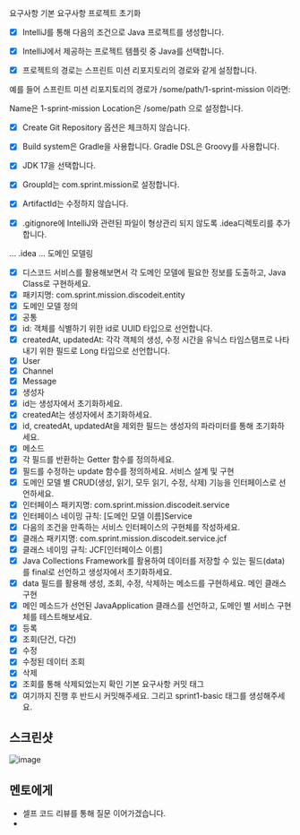 요구사항
기본 요구사항
프로젝트 초기화
-[x] IntelliJ를 통해 다음의 조건으로 Java 프로젝트를 생성합니다.
-[x] IntelliJ에서 제공하는 프로젝트 템플릿 중 Java를 선택합니다.

-[x] 프로젝트의 경로는 스프린트 미션 리포지토리의 경로와 같게 설정합니다.

예를 들어 스프린트 미션 리포지토리의 경로가 /some/path/1-sprint-mission 이라면:

Name은 1-sprint-mission
Location은 /some/path
으로 설정합니다.

-[x] Create Git Repository 옵션은 체크하지 않습니다.

-[x] Build system은 Gradle을 사용합니다. Gradle DSL은 Groovy를 사용합니다.

-[x] JDK 17을 선택합니다.

-[x] GroupId는 com.sprint.mission로 설정합니다.

-[x] ArtifactId는 수정하지 않습니다.

-[x] .gitignore에 IntelliJ와 관련된 파일이 형상관리 되지 않도록 .idea디렉토리를 추가합니다.

...
.idea
...
도메인 모델링
-[x] 디스코드 서비스를 활용해보면서 각 도메인 모델에 필요한 정보를 도출하고, Java Class로 구현하세요.
-[x] 패키지명: com.sprint.mission.discodeit.entity
-[x] 도메인 모델 정의
-[x] 공통
-[x] id: 객체를 식별하기 위한 id로 UUID 타입으로 선언합니다.
-[x] createdAt, updatedAt: 각각 객체의 생성, 수정 시간을 유닉스 타임스탬프로 나타내기 위한 필드로 Long 타입으로 선언합니다.
-[x] User
-[x] Channel
-[x] Message
-[x] 생성자
-[x] id는 생성자에서 초기화하세요.
-[x] createdAt는 생성자에서 초기화하세요.
-[x] id, createdAt, updatedAt을 제외한 필드는 생성자의 파라미터를 통해 초기화하세요.
-[x] 메소드
-[x] 각 필드를 반환하는 Getter 함수를 정의하세요.
-[x] 필드를 수정하는 update 함수를 정의하세요.
서비스 설계 및 구현
-[x] 도메인 모델 별 CRUD(생성, 읽기, 모두 읽기, 수정, 삭제) 기능을 인터페이스로 선언하세요.
-[x] 인터페이스 패키지명: com.sprint.mission.discodeit.service
-[x] 인터페이스 네이밍 규칙: [도메인 모델 이름]Service
-[x] 다음의 조건을 만족하는 서비스 인터페이스의 구현체를 작성하세요.
-[x] 클래스 패키지명: com.sprint.mission.discodeit.service.jcf
-[x] 클래스 네이밍 규칙: JCF[인터페이스 이름]
-[x] Java Collections Framework를 활용하여 데이터를 저장할 수 있는 필드(data)를 final로 선언하고 생성자에서 초기화하세요.
-[x] data 필드를 활용해 생성, 조회, 수정, 삭제하는 메소드를 구현하세요.
메인 클래스 구현
-[x] 메인 메소드가 선언된 JavaApplication 클래스를 선언하고, 도메인 별 서비스 구현체를 테스트해보세요.
-[x] 등록
-[x] 조회(단건, 다건)
-[x] 수정
-[x] 수정된 데이터 조회
-[x] 삭제
-[x] 조회를 통해 삭제되었는지 확인
기본 요구사항 커밋 태그
-[x] 여기까지 진행 후 반드시 커밋해주세요. 그리고 sprint1-basic 태그를 생성해주세요.

## 스크린샷

![image](이미지url)

## 멘토에게

-   셀프 코드 리뷰를 통해 질문 이어가겠습니다.
-
